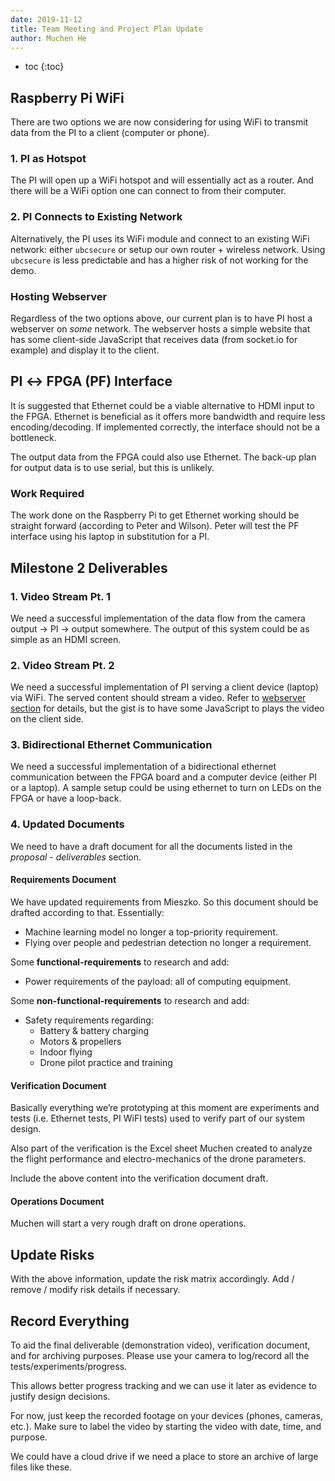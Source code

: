```yaml
---
date: 2019-11-12
title: Team Meeting and Project Plan Update
author: Muchen He
---
```


- toc
{:toc}

## Raspberry Pi WiFi

There are two options we are now considering for using WiFi to transmit data from the PI to a client (computer or phone). 

### 1. PI as Hotspot

The PI will open up a WiFi hotspot and will essentially act as a router. And there will be a WiFi option one can connect to from their computer.

### 2. PI Connects to Existing Network

Alternatively, the PI uses its WiFi module and connect to an existing WiFi network: either `ubcsecure` or setup our own router + wireless network. Using `ubcsecure` is less predictable and has a higher risk of not working for the demo.

### Hosting Webserver

Regardless of the two options above, our current plan is to have PI host a webserver on *some* network. The webserver hosts a simple website that has some client-side JavaScript that receives data (from socket.io for example) and display it to the client.

## PI &harr; FPGA (PF) Interface

It is suggested that Ethernet could be a viable alternative to HDMI input to the FPGA. Ethernet is beneficial as it offers more bandwidth and require less encoding/decoding. If implemented correctly, the interface should not be a bottleneck.

The output data from the FPGA could also use Ethernet. The back-up plan for output data is to use serial, but this is unlikely.

### Work Required

The work done on the Raspberry Pi to get Ethernet working should be straight forward (according to Peter and Wilson). Peter will test the PF interface using his laptop in substitution for a PI.

## Milestone 2 Deliverables

### 1. Video Stream Pt. 1

We need a successful implementation of the data flow from the camera output &rarr; PI &rarr; output somewhere. The output of this system could be as simple as an HDMI screen.

### 2. Video Stream Pt. 2

We need a successful implementation of PI serving a client device (laptop) via WiFi. The served content should stream a video. Refer to [webserver section](#hosting-webserver) for details, but the gist is to have some JavaScript to plays the video on the client side.

### 3. Bidirectional Ethernet Communication

We need a successful implementation of a bidirectional ethernet communication between the FPGA board and a computer device (either PI or a laptop). A sample setup could be using ethernet to turn on LEDs on the FPGA or have a loop-back.

### 4. Updated Documents

We need to have a draft document for all the documents listed in the *proposal - deliverables* section.

#### Requirements Document

We have updated requirements from Mieszko. So this document should be drafted according to that. Essentially:

- Machine learning model no longer a top-priority requirement.
- Flying over people and pedestrian detection no longer a requirement.

Some **functional-requirements** to research and add:

- Power requirements of the payload: all of computing equipment.

Some **non-functional-requirements** to research and add:

- Safety requirements regarding:
  - Battery & battery charging
  - Motors & propellers
  - Indoor flying
  - Drone pilot practice and training

#### Verification Document

Basically everything we’re prototyping at this moment are experiments and tests (i.e. Ethernet tests, PI WiFI tests) used to verify part of our system design. 

Also part of the verification is the Excel sheet Muchen created to analyze the flight performance and electro-mechanics of the drone parameters.

Include the above content into the verification document draft.

#### Operations Document

Muchen will start a very rough draft on drone operations.

## Update Risks

With the above information, update the risk matrix accordingly. Add / remove / modify risk details if necessary.

## Record Everything

To aid the final deliverable (demonstration video), verification document, and for archiving purposes. Please use your camera to log/record all the tests/experiments/progress. 

This allows better progress tracking and we can use it later as evidence to justify design decisions.

For now, just keep the recorded footage on your devices (phones, cameras, etc.). Make sure to label the video by starting the video with date, time, and purpose. 

We could have a cloud drive if we need a place to store an archive of large files like these.